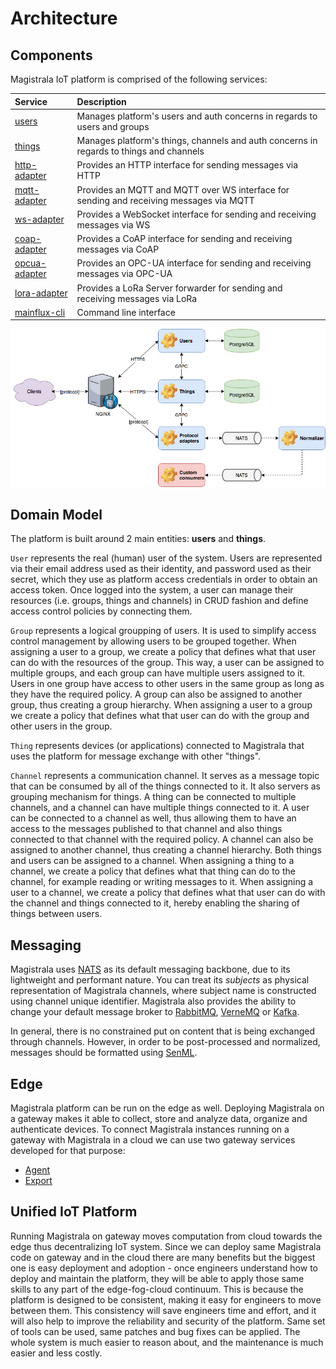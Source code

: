 # Architecture

## Components

Magistrala IoT platform is comprised of the following services:

| Service                        | Description                                                                             |
| :----------------------------- | :-------------------------------------------------------------------------------------- |
| [users][users-service]         | Manages platform's users and auth concerns in regards to users and groups               |
| [things][things-service]       | Manages platform's things, channels and auth concerns in regards to things and channels |
| [http-adapter][http-adapter]   | Provides an HTTP interface for sending messages via HTTP                                |
| [mqtt-adapter][mqtt-adapter]   | Provides an MQTT and MQTT over WS interface for sending and receiving messages via MQTT |
| [ws-adapter][ws-adapter]       | Provides a WebSocket interface for sending and receiving messages via WS                |
| [coap-adapter][coap-adapter]   | Provides a CoAP interface for sending and receiving messages via CoAP                   |
| [opcua-adapter][opcua-adapter] | Provides an OPC-UA interface for sending and receiving messages via OPC-UA              |
| [lora-adapter][lora-adapter]   | Provides a LoRa Server forwarder for sending and receiving messages via LoRa            |
| [mainflux-cli][mainflux-cli]   | Command line interface                                                                  |

![arch][architecture]

## Domain Model

The platform is built around 2 main entities: **users** and **things**.

`User` represents the real (human) user of the system. Users are represented via their email address used as their identity, and password used as their secret, which they use as platform access credentials in order to obtain an access token. Once logged into the system, a user can manage their resources (i.e. groups, things and channels) in CRUD fashion and define access control policies by connecting them.

`Group` represents a logical groupping of users. It is used to simplify access control management by allowing users to be grouped together. When assigning a user to a group, we create a policy that defines what that user can do with the resources of the group. This way, a user can be assigned to multiple groups, and each group can have multiple users assigned to it. Users in one group have access to other users in the same group as long as they have the required policy. A group can also be assigned to another group, thus creating a group hierarchy. When assigning a user to a group we create a policy that defines what that user can do with the group and other users in the group.

`Thing` represents devices (or applications) connected to Magistrala that uses the platform for message exchange with other "things".

`Channel` represents a communication channel. It serves as a message topic that can be consumed by all of the things connected to it. It also servers as grouping mechanism for things. A thing can be connected to multiple channels, and a channel can have multiple things connected to it. A user can be connected to a channel as well, thus allowing them to have an access to the messages published to that channel and also things connected to that channel with the required policy. A channel can also be assigned to another channel, thus creating a channel hierarchy. Both things and users can be assigned to a channel. When assigning a thing to a channel, we create a policy that defines what that thing can do to the channel, for example reading or writing messages to it. When assigning a user to a channel, we create a policy that defines what that user can do with the channel and things connected to it, hereby enabling the sharing of things between users.

## Messaging

Magistrala uses [NATS][nats] as its default messaging backbone, due to its lightweight and performant nature. You can treat its _subjects_ as physical representation of Magistrala channels, where subject name is constructed using channel unique identifier. Magistrala also provides the ability to change your default message broker to [RabbitMQ][rabbitmq], [VerneMQ][vernemq] or [Kafka][kafka].

In general, there is no constrained put on content that is being exchanged through channels. However, in order to be post-processed and normalized, messages should be formatted using [SenML][senml].

## Edge

Magistrala platform can be run on the edge as well. Deploying Magistrala on a gateway makes it able to collect, store and analyze data, organize and authenticate devices. To connect Magistrala instances running on a gateway with Magistrala in a cloud we can use two gateway services developed for that purpose:

- [Agent][agent]
- [Export][export]

## Unified IoT Platform

Running Magistrala on gateway moves computation from cloud towards the edge thus decentralizing IoT system. Since we can deploy same Magistrala code on gateway and in the cloud there are many benefits but the biggest one is easy deployment and adoption - once engineers understand how to deploy and maintain the platform, they will be able to apply those same skills to any part of the edge-fog-cloud continuum. This is because the platform is designed to be consistent, making it easy for engineers to move between them. This consistency will save engineers time and effort, and it will also help to improve the reliability and security of the platform. Same set of tools can be used, same patches and bug fixes can be applied. The whole system is much easier to reason about, and the maintenance is much easier and less costly.

[users-service]: https://github.com/absmach/magistrala/terr/main/users
[things-service]: https://github.com/absmach/magistrala/terr/main/things
[http-adapter]: https://github.com/absmach/magistrala/terr/main/http
[mqtt-adapter]: https://github.com/absmach/magistrala/terr/main/mqtt
[coap-adapter]: https://github.com/absmach/magistrala/terr/main/coap
[ws-adapter]: https://github.com/absmach/magistrala/terr/main/ws
[opcua-adapter]: https://github.com/absmach/magistrala/terr/main/opcua
[lora-adapter]: https://github.com/absmach/magistrala/terr/main/lora
[mainflux-cli]: https://github.com/absmach/magistrala/terr/main/cli
[architecture]: img/architecture.jpg
[nats]: https://nats.io/
[rabbitmq]: https://www.rabbitmq.com/
[vernemq]: https://vernemq.com/
[kafka]: https://kafka.apache.org/
[senml]: https://tools.ietf.org/html/draft-ietf-core-senml-08
[agent]: /edge/#agent
[export]: /edge/#export
